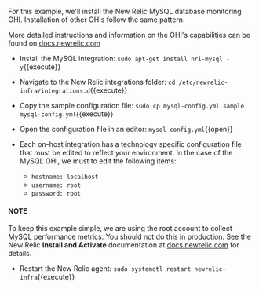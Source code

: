For this example, we'll install the New Relic MySQL database monitoring OHI.  Installation of other OHIs follow the same pattern.

More detailed instructions and information on the OHI's capabilities can be found on [docs.newrelic.com](https://docs.newrelic.com/docs/integrations/host-integrations/host-integrations-list/mysql-monitoring-integration)

- Install the MySQL integration:
`sudo apt-get install nri-mysql -y`{{execute}}

- Navigate to the New Relic integrations folder:
`cd /etc/newrelic-infra/integrations.d`{{execute}}

- Copy the sample configuration file:
`sudo cp mysql-config.yml.sample mysql-config.yml`{{execute}}

- Open the configuration file in an editor:
`mysql-config.yml`{{open}}

- Each on-host integration has a technology specific configuration file that must be edited to reflect your environment.  In the case of the MySQL OHI, we must to edit the following items:
     - `hostname: localhost`
     - `username: root`
     - `password: root`

#### NOTE
To keep this example simple, we are using the root account to collect MySQL performance metrics.  You should not do this in production.  See the New Relic __Install and Activate__ documentation at [docs.newrelic.com](https://docs.newrelic.com/docs/integrations/host-integrations/host-integrations-list/mysql-monitoring-integration) for details.

- Restart the New Relic agent:
`sudo systemctl restart newrelic-infra`{{execute}}
